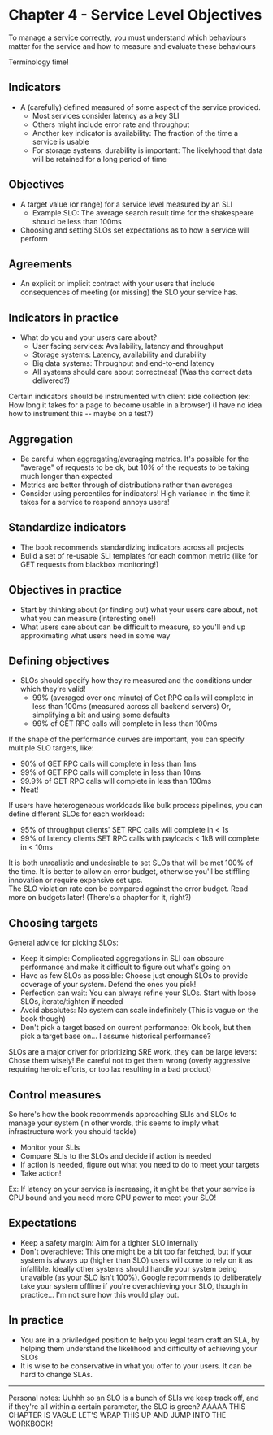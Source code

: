 # Chapter 4 - Service Level Objectives
To manage a service correctly, you must understand which behaviours matter for the service and how to measure and evaluate these behaviours

Terminology time!
## Indicators
- A (carefully) defined measured of some aspect of the service provided.
    - Most services consider latency as a key SLI
    - Others might include error rate and throughput
    - Another key indicator is availability: The fraction of the time a service is usable
    - For storage systems, durability is important: The likelyhood that data will be retained for a long period of time

## Objectives
- A target value (or range) for a service level measured by an SLI
    - Example SLO: The average search result time for the shakespeare should be less than 100ms
- Choosing and setting SLOs set expectations as to how a service will perform

## Agreements
- An explicit or implicit contract with your users that include consequences of meeting (or missing) the SLO your service has.

## Indicators in practice
- What do you and your users care about?
    - User facing services: Availability, latency and throughput
    - Storage systems: Latency, availability and durability
    - Big data systems: Throughput and end-to-end latency
    - All systems should care about correctness! (Was the correct data delivered?)

Certain indicators should be instrumented with client side collection (ex: How long it takes for a page to become usable in a browser) (I have no idea how to instrument this -- maybe on a test?)

## Aggregation
- Be careful when aggregating/averaging metrics. It's possible for the "average" of requests to be ok, but 10% of the requests to be taking much longer than expected
- Metrics are better through of distributions rather than averages
- Consider using percentiles for indicators! High variance in the time it takes for a service to respond annoys users!

## Standardize indicators
- The book recommends standardizing indicators across all projects
- Build a set of re-usable SLI templates for each common metric (like for GET requests from blackbox monitoring!)

## Objectives in practice
- Start by thinking about (or finding out) what your users care about, not what you can measure (interesting one!)
- What users care about can be difficult to measure, so you'll end up approximating what users need in some way

## Defining objectives
- SLOs should specify how they're measured and the conditions under which they're valid!
    - 99% (averaged over one minute) of Get RPC calls will complete in less than 100ms (measured across all backend servers)
      Or, simplifying a bit and using some defaults
    - 99% of GET RPC calls will complete in less than 100ms

If the shape of the performance curves are important, you can specify multiple SLO targets, like:
- 90% of GET RPC calls will complete in less than 1ms
- 99% of GET RPC calls will complete in less than 10ms
- 99.9% of GET RPC calls will complete in less than 100ms
- Neat!

If users have heterogeneous workloads like bulk process pipelines, you can define different SLOs for each workload:
- 95% of throughput clients' SET RPC calls will complete in < 1s
- 99% of latency clients SET RPC calls with payloads < 1kB will complete in < 10ms

It is both unrealistic and undesirable to set SLOs that will be met 100% of the time. It is better to allow an error budget, otherwise you'll be stiffling innovation or require expensive set ups.  
The SLO violation rate con be compared against the error budget. Read more on budgets later! (There's a chapter for it, right?)

## Choosing targets
General advice for picking SLOs:
- Keep it simple: Complicated aggregations in SLI can obscure performance and make it difficult to figure out what's going on
- Have as few SLOs as possible: Choose just enough SLOs to provide coverage of your system. Defend the ones you pick!
- Perfection can wait: You can always refine your SLOs. Start with loose SLOs, iterate/tighten if needed
- Avoid absolutes: No system can scale indefinitely (This is vague on the book though)
- Don't pick a target based on current performance: Ok book, but then pick a target base on... I assume historical performance?

SLOs are a major driver for prioritizing SRE work, they can be large levers: Chose them wisely! Be careful not to get them wrong (overly aggressive requiring heroic efforts, or too lax resulting in a bad product)

## Control measures
So here's how the book recommends approaching SLIs and SLOs to manage your system (in other words, this seems to imply what infrastructure work you should tackle)
- Monitor your SLIs
- Compare SLIs to the SLOs and decide if action is needed
- If action is needed, figure out what you need to do to meet your targets
- Take action!

Ex: If latency on your service is increasing, it might be that your service is CPU bound and you need more CPU power to meet your SLO!

## Expectations
- Keep a safety margin: Aim for a tighter SLO internally
- Don't overachieve: This one might be a bit too far fetched, but if your system is always up (higher than SLO) users will come to rely on it as infallible. Ideally other systems should handle your system being unavaible (as your SLO isn't 100%). Google recommends to deliberately take your system offline if you're overachieving your SLO, though in practice... I'm not sure how this would play out.

## In practice
- You are in a priviledged position to help you legal team craft an SLA, by helping them understand the likelihood and difficulty of achieving your SLOs
- It is wise to be conservative in what you offer to your users. It can be hard to change SLAs.

---
Personal notes: Uuhhh so an SLO is a bunch of SLIs we keep track off, and if they're all within a certain parameter, the SLO is green?
AAAAA THIS CHAPTER IS VAGUE
LET'S WRAP THIS UP AND JUMP INTO THE WORKBOOK!
